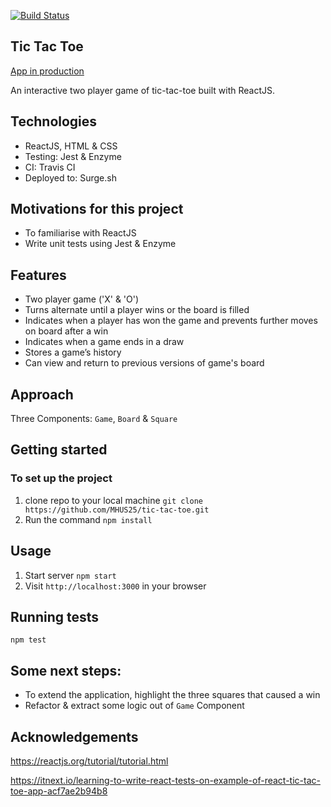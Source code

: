 [![Build Status](https://travis-ci.org/MHUS25/tic-tac-toe.svg?branch=master)](https://travis-ci.org/MHUS25/tic-tac-toe)
## Tic Tac Toe

[App in production](http://tic-tac-toe-mhus25.surge.sh/)

An interactive two player game of tic-tac-toe built with ReactJS.

## Technologies

* ReactJS, HTML & CSS
* Testing: Jest & Enzyme
* CI: Travis CI
* Deployed to: Surge.sh

## Motivations for this project

* To familiarise with ReactJS
* Write unit tests using Jest & Enzyme


## Features

* Two player game ('X' & 'O')
* Turns alternate until a player wins or the board is filled
* Indicates when a player has won the game and prevents further moves on board after a win
* Indicates when a game ends in a draw
* Stores a game’s history
* Can view and return to previous versions of game's board

## Approach

Three Components: `Game`, `Board` & `Square`

## Getting started

### To set up the project

1. clone repo to your local machine `git clone https://github.com/MHUS25/tic-tac-toe.git`
2. Run the command `npm install`

## Usage

1. Start server `npm start`
2. Visit `http://localhost:3000` in your browser

## Running tests

`npm test`


## Some next steps:

* To extend the application, highlight the three squares that caused a win
* Refactor & extract some logic out of `Game` Component

## Acknowledgements

https://reactjs.org/tutorial/tutorial.html

https://itnext.io/learning-to-write-react-tests-on-example-of-react-tic-tac-toe-app-acf7ae2b94b8
